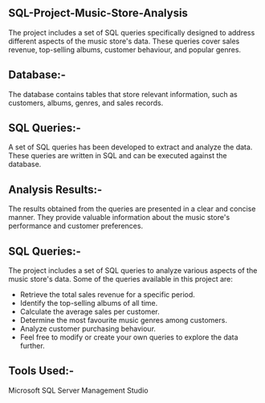## SQL-Project-Music-Store-Analysis
The project includes a set of SQL queries specifically designed to address different aspects of the music store's data. These queries cover sales revenue, top-selling albums, customer behaviour, and popular genres.

## Database:-
The database contains tables that store relevant information, such as customers, albums, genres, and sales records.

## SQL Queries:-
A set of SQL queries has been developed to extract and analyze the data. These queries are written in SQL and can be executed against the database.

## Analysis Results:- 
The results obtained from the queries are presented in a clear and concise manner. They provide valuable information about the music store's performance and customer preferences.

## SQL Queries:-
The project includes a set of SQL queries to analyze various aspects of the music store's data. Some of the queries available in this project are:

* Retrieve the total sales revenue for a specific period.
* Identify the top-selling albums of all time.
* Calculate the average sales per customer.
* Determine the most favourite music genres among customers.
* Analyze customer purchasing behaviour.
* Feel free to modify or create your own queries to explore the data further.

## Tools Used:-
Microsoft SQL Server Management Studio


